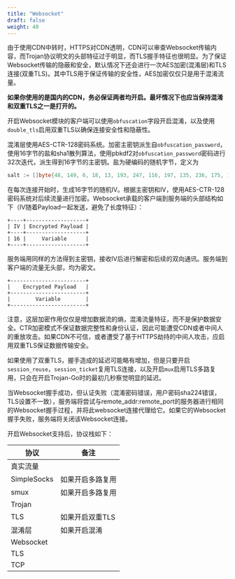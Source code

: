 ```yaml
---
title: "Websocket"
draft: false
weight: 40
---
```


由于使用CDN中转时，HTTPS对CDN透明，CDN可以审查Websocket传输内容，而Trojan协议明文的头部特征过于明显，而TLS握手特征也很明显。为了保证Websocket传输的隐蔽和安全，默认情况下还会进行一次AES加密(混淆层)和TLS连接(双重TLS)。其中TLS用于保证传输的安全性，AES加密仅仅只是用于混淆流量。

**如果你使用的是国内的CDN，务必保证两者均开启。最坏情况下也应当保持混淆和双重TLS之一是打开的。**

开启Websocket模块的客户端可以使用```obfuscation```字段开启混淆，以及使用```double_tls```启用双重TLS以确保连接安全性和隐蔽性。

混淆层使用AES-CTR-128密码系统。加密主密钥派生自```obfuscation_password```，使用16字节的盐和sha1散列算法，使用pbkdf2对```obfuscation_password```密码进行32次迭代，派生得到16字节的主密钥。盐为硬编码的随机字节，定义为

```go
salt := []byte{48, 149, 6, 18, 13, 193, 247, 116, 197, 135, 236, 175, 190, 209, 146, 48}
```

在每次连接开始时，生成16字节的随机IV。根据主密钥和IV，使用AES-CTR-128密码系统对后续流量进行加密。Websocket承载的客户端到服务端的头部结构如下（IV随着Payload一起发送，避免了长度特征）：

```text
+----+-------------------+
| IV | Encrypted Payload |
+----+-------------------+
| 16 |     Variable      |
+----+-------------------+
```

服务端用同样的方法得到主密钥，接收IV后进行解密和后续的双向通讯。服务端到客户端的流量无头部，均为密文。

```text
+------------------------+
|    Encrypted Payload   |
+------------------------+
|        Variable        |
+------------------------+
```

注意，这层加密作用仅仅是增加数据流的熵，混淆流量特征，而不是保护数据安全。CTR加密模式不保证数据完整性和身份认证，因此可能遭受CDN或者中间人的重放攻击。如果CDN不可信，或者遭受了基于HTTPS劫持的中间人攻击，应启用双重TLS保证数据传输安全。

如果使用了双重TLS，握手造成的延迟可能略有增加，但是只要开启```session_reuse```，```session_ticket```复用TLS连接，以及开启```mux```启用TLS多路复用，只会在开启Trojan-Go时的最初几秒察觉明显的延迟。

当Websocket握手成功，但认证失败（混淆密码错误，用户密码sha224错误，TLS设置不一致），服务端将尝试与remote_addr:remote_port的服务器进行相同的Websocket握手过程，并将此websocket连接代理给它。如果它的Websocket握手失败，服务端将关闭该Websocket连接。

开启Websocket支持后，协议栈如下：

|协议              |备注       |
|-----------------|----------|
|真实流量|
|SimpleSocks      |如果开启多路复用|
|smux             |如果开启多路复用|
|Trojan|
|TLS              |如果开启双重TLS|
|混淆层            |如果开启混淆|
|Websocket|
|TLS|
|TCP|
